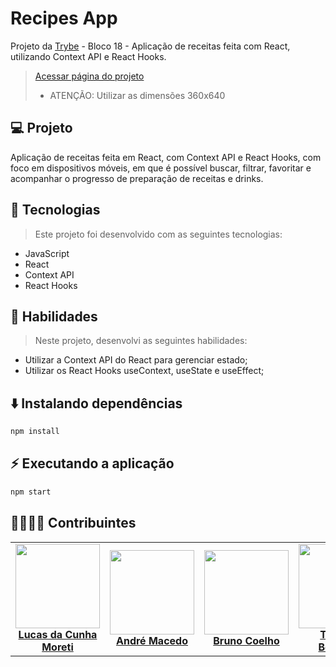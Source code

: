 # Recipes App
Projeto da [Trybe](https://www.betrybe.com/) - Bloco 18 - Aplicação de receitas feita com React, utilizando Context API e React Hooks.
> [Acessar página do projeto](https://lucasdacunhamoreti.github.io/Projeto-App-de-Receitas)
> - ATENÇÃO: Utilizar as dimensões 360x640

## 💻 Projeto

Aplicação de receitas feita em React, com Context API e React Hooks, com foco em dispositivos móveis, em que é possível buscar, filtrar, favoritar e acompanhar o progresso de preparação de receitas e drinks.

## 🚀 Tecnologias
> Este projeto foi desenvolvido com as seguintes tecnologias:

- JavaScript
- React
- Context API
- React Hooks

## 📌 Habilidades

> Neste projeto, desenvolvi as seguintes habilidades:

- Utilizar a Context API do React para gerenciar estado;
- Utilizar os React Hooks useContext, useState e useEffect;

## ⬇️ Instalando dependências

```bash
npm install
``` 

## ⚡ Executando a aplicação

```bash
npm start
``` 

## 👨‍💻👩‍💻 Contribuintes
<div>
    <table>
        <tr>
            <td align="center"><a href="https://github.com/lucasdacunhamoreti"><img src="https://avatars.githubusercontent.com/u/47389261?v=4" width="135px;" height="135px;" alt=""/><br /><b>Lucas da Cunha Moreti</b></a></td>
            <td align="center"><a href="https://github.com/andreapmacedo"><img src="https://avatars.githubusercontent.com/u/18727007?v=4" width="135px;" height="135px;" alt=""/><br /><b>André Macedo</b></a></td>
            <td align="center"><a href="https://github.com/BrunoNowk"><img src="https://avatars.githubusercontent.com/u/91145551?v=4" width="135px;" height="135px; alt=""/><br /><b>Bruno Coelho</b></a></td>
            <td align="center"><a href="https://github.com/ThayBernardo"><img src="https://avatars.githubusercontent.com/u/91172181?v=4" width="135px;" height="135px; alt=""/><br /><b>Thayssa Bernardo</b></a></td>
            <td align="center"><a href="https://github.com/corsma"><img src="https://avatars.githubusercontent.com/u/52054130?v=4" width="135px;" height="135px; alt=""/><br /><b>Marcos Vinicius S. Avelino</b></a></td>
        </tr>
    </table>
</div>

<!-- ## 📄 Licença

Esse projeto está sob licença. Veja o arquivo [LICENÇA](LICENSE.md) para mais detalhes.

[⬆ Voltar ao topo](#nome-do-projeto)<br> -->

